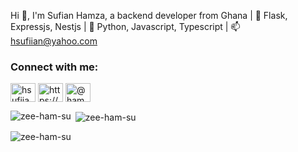 Hi 👋, I'm Sufian Hamza, a backend developer from Ghana | 🌱 Flask, Expressjs, Nestjs | 💬 Python, Javascript, Typescript | 📫 hsufiian@yahoo.com


<h3 align="left">Connect with me:</h3>
<p align="left">
<a href="https://twitter.com/hsufiian" target="blank"><img align="center" src="https://raw.githubusercontent.com/rahuldkjain/github-profile-readme-generator/master/src/images/icons/Social/twitter.svg" alt="hsufiian" height="30" width="40" /></a>
<a href="https://www.linkedin.com/in/hamza-sufian-4b1200106" target="blank"><img align="center" src="https://raw.githubusercontent.com/rahuldkjain/github-profile-readme-generator/master/src/images/icons/Social/linked-in-alt.svg" alt="https://www.linkedin.com/in/hamza-sufian-4b1200106?lipi=urn%3ali%3apage%3ad_flagship3_profile_view_base_contact_details%3bfi2xtft2tn6ev2rzomdroa%3d%3d" height="30" width="40" /></a>
<a href="https://medium.com/@hamzasufian2014" target="blank"><img align="center" src="https://raw.githubusercontent.com/rahuldkjain/github-profile-readme-generator/master/src/images/icons/Social/medium.svg" alt="@hamzasufian2014" height="30" width="40" /></a>
</p>


<p><img align="left" src="https://github-readme-stats.vercel.app/api/top-langs?username=zee-ham-su&show_icons=true&locale=en&layout=compact" alt="zee-ham-su" /></p>

<p>&nbsp;<img align="center" src="https://github-readme-stats.vercel.app/api?username=zee-ham-su&show_icons=true&locale=en" alt="zee-ham-su" /></p>

<p><img align="center" src="https://github-readme-streak-stats.herokuapp.com/?user=zee-ham-su&" alt="zee-ham-su" /></p>
